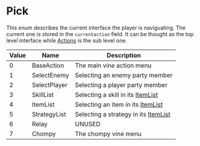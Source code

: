 # Pick
This enum describes the current interface the player is naviguating. The current one is stored in the `currentaction` field. It can be thought as the top level interface while [Actions](Actions.md) is the sub level one.

|Value|Name|Description|
|-----|----|-----------|
|0|BaseAction|The main vine action menu|
|1|SelectEnemy|Selecting an enemy party member|
|2|SelectPlayer|Selecting a player party member|
|3|SkillList|Selecting a skill in its [ItemList](../../ItemList/ItemList.md)|
|4|ItemList|Selecting an item in its [ItemList](../../ItemList/ItemList.md)|
|5|StrategyList|Selecting a strategy in its [ItemList](../../ItemList/ItemList.md)|
|6|Relay|UNUSED|
|7|Chompy|The chompy vine menu|